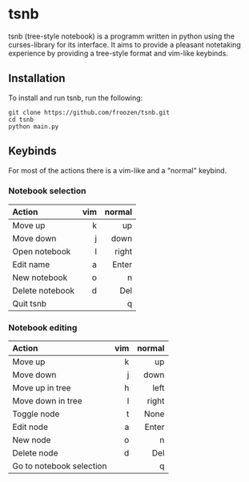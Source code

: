 # tsnb

tsnb (tree-style notebook) is a programm written in python using the curses-library for its interface. It aims to provide a pleasant notetaking experience by providing a tree-style format and vim-like keybinds.

## Installation

To install and run tsnb, run the following:

    git clone https://github.com/froozen/tsnb.git
    cd tsnb
    python main.py    

## Keybinds

For most of the actions there is a vim-like and a "normal" keybind.

### Notebook selection

| Action              | vim | normal |
| :------------------ | --: | -----: |
| Move up             | k   | up     |
| Move down           | j   | down   |
| Open notebook       | l   | right  |
| Edit name           | a   | Enter  |
| New notebook        | o   | n      |
| Delete notebook     | d   | Del    |
| Quit tsnb           |     | q      |

### Notebook editing

| Action                   | vim | normal |
| :----------------------- | --: | -----: |
| Move up                  | k   | up     |
| Move down                | j   | down   |
| Move up in tree          | h   | left   |
| Move down in tree        | l   | right  |
| Toggle node              | t   | None   |
| Edit node                | a   | Enter  |
| New node                 | o   | n      |
| Delete node              | d   | Del    |
| Go to notebook selection |     | q      |
